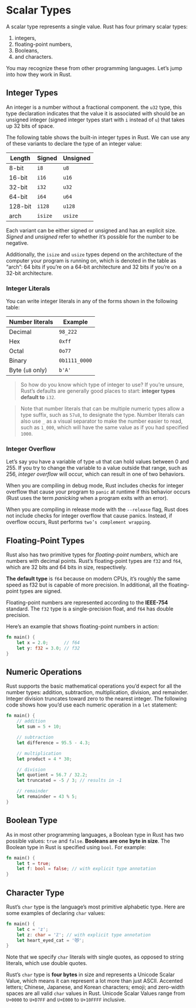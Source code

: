 # Scalar Types
A scalar type represents a single value. Rust has four primary scalar types: 
1. integers, 
2. floating-point numbers, 
3. Booleans, 
4. and characters. 

You may recognize these from other programming languages. Let’s jump into how they work in Rust.

## Integer Types

An integer is a number without a fractional component. the `u32` type, this type declaration indicates that the value it is associated with should be an unsigned integer (signed integer types start with `i` instead of `u`) that takes up 32 bits of space.

The following table shows the built-in integer types in Rust. We can use any of these variants to declare the type of an integer value:

| Length  | Signed  | Unsigned |
| ------- | ------- | -------- |
| 8-bit   | `i8`    | `u8`     |
| 16-bit  | `i16`   | `u16`    |
| 32-bit  | `i32`   | `u32`    |
| 64-bit  | `i64`   | `u64`    |
| 128-bit | `i128`  | `u128`   |
| arch    | `isize` | `usize`  |

Each variant can be either signed or unsigned and has an explicit size. *Signed* and *unsigned* refer to whether it’s possible for the number to be negative.

Additionally, the `isize` and `usize` types depend on the architecture of the computer your program is running on, which is denoted in the table as “arch”: 64 bits if you’re on a 64-bit architecture and 32 bits if you’re on a 32-bit architecture.

### Integer Literals
You can write integer literals in any of the forms shown in the following table:

| Number literals  | Example       |
| ---------------- | ------------- |
| Decimal          | `98_222`      |
| Hex              | `0xff`        |
| Octal            | `0o77`        |
| Binary           | `0b1111_0000` |
| Byte (`u8` only) | `b'A'`        |

> So how do you know which type of integer to use? If you’re unsure, Rust’s defaults are generally good places to start: **integer types default to** `i32`.

> Note that number literals that can be multiple numeric types allow a type suffix, such as `57u8`, to designate the type. Number literals can also use `_` as a visual separator to make the number easier to read, such as `1_000`, which will have the same value as if you had specified `1000`.

### Integer Overflow
Let’s say you have a variable of type `u8` that can hold values between 0 and 255. If you try to change the variable to a value outside that range, such as 256, *integer overflow* will occur, which can result in one of two behaviors.

When you are compiling in debug mode, Rust includes checks for integer overflow that cause your program to `panic` at runtime if this behavior occurs (Rust uses the term *panicking* when a program exits with an error).

When you are compiling in release mode with the `--release` flag, Rust does not include checks for integer overflow that cause panics. Instead, if overflow occurs, Rust performs `two’s complement wrapping`.

## Floating-Point Types
Rust also has two primitive types for *floating-point numbers*, which are numbers with decimal points. Rust’s floating-point types are `f32` and `f64`, which are 32 bits and 64 bits in size, respectively. 

**The default type** is `f64` because on modern CPUs, it’s roughly the same speed as f32 but is capable of more precision. In additional, all the floating-point types are signed.

Floating-point numbers are represented according to the **IEEE-754** standard. The `f32` type is a single-precision float, and `f64` has double precision.

Here’s an example that shows floating-point numbers in action:
```rust
fn main() {
    let x = 2.0;      // f64
    let y: f32 = 3.0; // f32
}
```

## Numeric Operations
Rust supports the basic mathematical operations you’d expect for all the number types: addition, subtraction, multiplication, division, and remainder. Integer division truncates toward zero to the nearest integer. The following code shows how you’d use each numeric operation in a `let` statement:
```rust
fn main() {
    // addition
    let sum = 5 + 10;

    // subtraction
    let difference = 95.5 - 4.3;

    // multiplication
    let product = 4 * 30;

    // division
    let quotient = 56.7 / 32.2;
    let truncated = -5 / 3; // results in -1

    // remainder
    let remainder = 43 % 5;
}
```

## Boolean Type
As in most other programming languages, a Boolean type in Rust has two possible values: `true` and `false`. **Booleans are one byte in size**. The Boolean type in Rust is specified using `bool`. For example:
```rust
fn main() {
    let t = true;
    let f: bool = false; // with explicit type annotation
}
```

## Character Type
Rust’s `char` type is the language’s most primitive alphabetic type. Here are some examples of declaring `char` values:
```rust
fn main() {
    let c = 'z';
    let z: char = 'ℤ'; // with explicit type annotation
    let heart_eyed_cat = '😻';
}
```
Note that we specify `char` literals with single quotes, as opposed to string literals, which use double quotes.

Rust’s `char` type is **four bytes** in size and represents a Unicode Scalar Value, which means it can represent a lot more than just ASCII. Accented letters; Chinese, Japanese, and Korean characters; emoji; and zero-width spaces are all valid `char` values in Rust. Unicode Scalar Values range from `U+0000` to `U+D7FF` and `U+E000` to `U+10FFFF` inclusive.